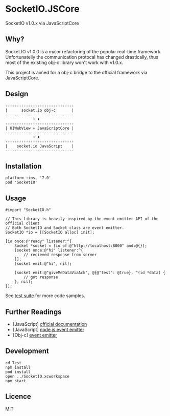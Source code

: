 SocketIO.JSCore
===============

SocketIO v1.0.x via JavaScriptCore

Why?
----

Socket.IO v1.0.0 is a major refactoring of the popular real-time framework.
Unfortunatelly the communication protocal has changed drastically, thus
most of the existing obj-c library won't work with v1.0.x.

This project is aimed for a obj-c bridge to the official framework via JavaScriptCore.

Design
------

    ------------------------------
    |      socket.io obj-c       |
    ------------------------------
                ⬆ ⬇
    ------------------------------
    | UIWebView + JavaScriptCore |
    ------------------------------
                ⬆ ⬇
    ------------------------------
    |    socket.io JavaScript    |
    ------------------------------

Installation
------------

    platform :ios, '7.0'
    pod 'SocketIO'

Usage
-----

    #import "SocketIO.h"

    // This library is heavily inspired by the event emitter API of the official client
    // Both SocketIO and Socket class are event emitter.
    SocketIO *io = [[SocketIO alloc] init];

    [io once:@"ready" listener:^{
        Socket *socket = [io of:@"http://localhost:8000" and:@{}];
        [socket once:@"hi" listener:^{
            // recieved response from server
        }];
        [socket emit:@"hi", nil];

        [socket emit:@"giveMeDataViaAck", @{@"test": @true}, ^(id *data) {
            // got response
        }, nil];
    }];

See [test suite](https://github.com/hden/SocketIO.JSCore/blob/master/Tests/DemoAppTests/DemoAppTests.m) for more code samples.

Further Readings
----------------

* [JavaScript] [official documentation](http://socket.io/docs/)
* [JavaScript] [node.js event emitter](http://nodejs.org/api/events.html)
* [Obj-c] [event emitter](https://github.com/seegno/emitter-objc)

Development
-----------

    cd Test
    npm install
    pod install
    open ../SocketIO.xcworkspace
    npm start

Licence
-------

MIT
